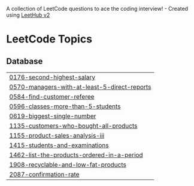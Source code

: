 A collection of LeetCode questions to ace the coding interview! - Created using [LeetHub v2](https://github.com/arunbhardwaj/LeetHub-2.0)
<!---LeetCode Topics Start-->
# LeetCode Topics
## Database
|  |
| ------- |
| [0176-second-highest-salary](https://github.com/RohitUJadhav/SQL/tree/master/0176-second-highest-salary) |
| [0570-managers-with-at-least-5-direct-reports](https://github.com/RohitUJadhav/SQL/tree/master/0570-managers-with-at-least-5-direct-reports) |
| [0584-find-customer-referee](https://github.com/RohitUJadhav/SQL/tree/master/0584-find-customer-referee) |
| [0596-classes-more-than-5-students](https://github.com/RohitUJadhav/SQL/tree/master/0596-classes-more-than-5-students) |
| [0619-biggest-single-number](https://github.com/RohitUJadhav/SQL/tree/master/0619-biggest-single-number) |
| [1135-customers-who-bought-all-products](https://github.com/RohitUJadhav/SQL/tree/master/1135-customers-who-bought-all-products) |
| [1155-product-sales-analysis-iii](https://github.com/RohitUJadhav/SQL/tree/master/1155-product-sales-analysis-iii) |
| [1415-students-and-examinations](https://github.com/RohitUJadhav/SQL/tree/master/1415-students-and-examinations) |
| [1462-list-the-products-ordered-in-a-period](https://github.com/RohitUJadhav/SQL/tree/master/1462-list-the-products-ordered-in-a-period) |
| [1908-recyclable-and-low-fat-products](https://github.com/RohitUJadhav/SQL/tree/master/1908-recyclable-and-low-fat-products) |
| [2087-confirmation-rate](https://github.com/RohitUJadhav/SQL/tree/master/2087-confirmation-rate) |
<!---LeetCode Topics End-->
